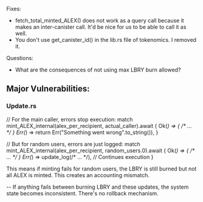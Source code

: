 Fixes:
- fetch_total_minted_ALEX() does not work as a query call because it makes an inter-canister call. It'd be nice for us to be able to call it as well.
- You don't use get_canister_id() in the lib.rs file of tokenomics. I removed it.



Questions:
- What are the consequences of not using max LBRY burn allowed?




## Major Vulnerabilities:

### Update.rs
// For the main caller, errors stop execution:
match mint_ALEX_internal(alex_per_recipient, actual_caller).await {
    Ok(_) => { /* ... */ }
    Err(_) => return Err("Something went wrong".to_string()),
}

// But for random users, errors are just logged:
match mint_ALEX_internal(alex_per_recipient, random_users.0).await {
    Ok(_) => { /* ... */ }
    Err(_) => update_log(/* ... */), // Continues execution
}

This means if minting fails for random users, the LBRY is still burned but not all ALEX is minted. This creates an accounting mismatch.


-- If anything fails between burning LBRY and these updates, the system state becomes inconsistent. There's no rollback mechanism.